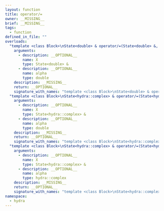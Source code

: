 ```yaml
---
layout: function
title: operator/=
owner: __MISSING__
brief: __MISSING__
tags:
  - function
defined_in_file: ""
overloads:
  "template <class Block>\nState<double> & operator/=(State<double> &, double)":
    arguments:
      - description: __OPTIONAL__
        name: X
        type: State<double> &
      - description: __OPTIONAL__
        name: alpha
        type: double
    description: __MISSING__
    return: __OPTIONAL__
    signature_with_names: "template <class Block>\nState<double> & operator/=(State<double> & X, double alpha)"
  "template <class Block>\nState<hydra::complex> & operator/=(State<hydra::complex> &, double)":
    arguments:
      - description: __OPTIONAL__
        name: X
        type: State<hydra::complex> &
      - description: __OPTIONAL__
        name: alpha
        type: double
    description: __MISSING__
    return: __OPTIONAL__
    signature_with_names: "template <class Block>\nState<hydra::complex> & operator/=(State<hydra::complex> & X, double alpha)"
  "template <class Block>\nState<hydra::complex> & operator/=(State<hydra::complex> &, hydra::complex)":
    arguments:
      - description: __OPTIONAL__
        name: X
        type: State<hydra::complex> &
      - description: __OPTIONAL__
        name: alpha
        type: hydra::complex
    description: __MISSING__
    return: __OPTIONAL__
    signature_with_names: "template <class Block>\nState<hydra::complex> & operator/=(State<hydra::complex> & X, hydra::complex alpha)"
namespace:
  - hydra
---
```

